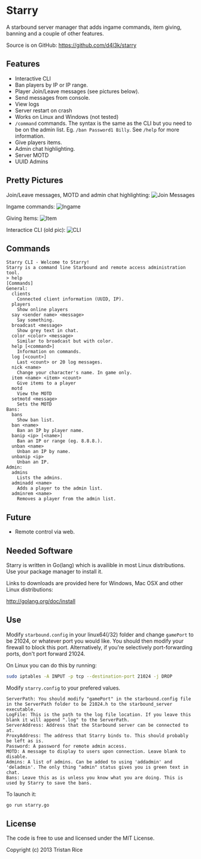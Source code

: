 Starry
======

A starbound server manager that adds ingame commands, item giving, banning and a couple of other features.

Source is on GitHub: https://github.com/d4l3k/starry

Features
-----
* Interactive CLI
* Ban players by IP or IP range.
* Player Join/Leave messages (see pictures below).
* Send messages from console.
* View logs
* Server restart on crash
* Works on Linux and Windows (not tested)
* `/command` commands. The syntax is the same as the CLI but you need to be on the admin list. Eg. `/ban Password1 Billy`. See `/help` for more information.
* Give players items.
* Admin chat highlighting.
* Server MOTD
* UUID Admins

Pretty Pictures
------
Join/Leave messages, MOTD and admin chat highlighting:
![Join Messages](http://i.imgur.com/77nJAAI.png)

Ingame commands:
![Ingame](http://i.imgur.com/xq3lZK6.png)

Giving Items:
![Item](http://i.imgur.com/mCAWxE8.png)

Interactice CLI (old pic):
![CLI](http://i.imgur.com/ZKP9OHM.png)

Commands
-----
```
Starry CLI - Welcome to Starry!
Starry is a command line Starbound and remote access administration tool.
> help
[Commands]
General:
  clients 
    Connected client information (UUID, IP).
  players 
    Show online players
  say <sender name> <message>
    Say something.
  broadcast <message>
    Show grey text in chat.
  color <color> <message>
    Similar to broadcast but with color.
  help [<command>]
    Information on commands.
  log [<count>]
    Last <count> or 20 log messages.
  nick <name>
    Change your character's name. In game only.
  item <name> <item> <count>
    Give items to a player
  motd 
    View the MOTD
  setmotd <message>
    Sets the MOTD
Bans:
  bans 
    Show ban list.
  ban <name>
    Ban an IP by player name.
  banip <ip> [<name>]
    Ban an IP or range (eg. 8.8.8.).
  unban <name>
    Unban an IP by name.
  unbanip <ip>
    Unban an IP.
Admin:
  admins 
    Lists the admins.
  adminadd <name>
    Adds a player to the admin list.
  adminrem <name>
    Removes a player from the admin list.
```

Future
-----
* Remote control via web.

Needed Software
-----
Starry is written in Go(lang) which is availible in most Linux distributions. Use your package manager to install it.

Links to downloads are provided here for Windows, Mac OSX and other Linux distributions:

http://golang.org/doc/install

Use
------

Modify `starbound.config` in your linux64(/32) folder and change `gamePort` to be 21024, or whatever port you would like. You should then modify your firewall to block this port. Alternatively, if you're selectively port-forwarding ports, don't port forward 21024. 

On Linux you can do this by running:
```bash
sudo iptables -A INPUT -p tcp --destination-port 21024 -j DROP
```

Modify `starry.config` to your prefered values.
```
ServerPath: You should modify "gamePort" in the starbound.config file in the ServerPath folder to be 21024.h to the starbound_server executable.
LogFile: This is the path to the log file location. If you leave this blank it will append ".log" to the ServerPath.
ServerAddress: Address that the Starbound server can be connected to at. 
ProxyAddress: The address that Starry binds to. This should probably be left as is.
Password: A password for remote admin access.
MOTD: A message to display to users upon connection. Leave blank to disable.
Admins: A list of admins. Can be added to using 'addadmin' and 'deladmin'. The only thing "admin" status gives you is green text in chat.
Bans: Leave this as is unless you know what you are doing. This is used by Starry to save the bans.
```

To launch it:
```bash
go run starry.go
```


License
-----
The code is free to use and licensed under the MIT License.

Copyright (c) 2013 Tristan Rice
